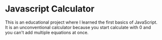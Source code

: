# Javascript Calculator

   This is an educational project where I learned the first basics of JavaScript. 
 It is an unconventional calculator because you start calculate with 0 and you can't add multiple equations at once.
 
